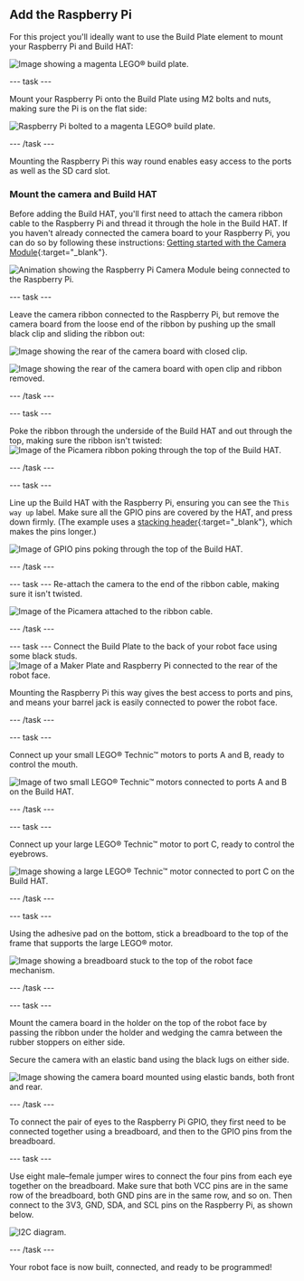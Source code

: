 ## Add the Raspberry Pi

For this project you'll ideally want to use the Build Plate element to mount your Raspberry Pi and Build HAT:

![Image showing a magenta LEGO® build plate.](images/build_10.png)

--- task ---

Mount your Raspberry Pi onto the Build Plate using M2 bolts and nuts, making sure the Pi is on the flat side:

 ![Raspberry Pi bolted to a magenta LEGO® build plate.](images/build_11.jpg)

--- /task ---

Mounting the Raspberry Pi this way round enables easy access to the ports as well as the SD card slot.

### Mount the camera and Build HAT

Before adding the Build HAT, you'll first need to attach the camera ribbon cable to the Raspberry Pi and thread it through the hole in the Build HAT. If you haven't already connected the camera board to your Raspberry Pi, you can do so by following these instructions: [Getting started with the Camera Module](https://projects.raspberrypi.org/en/projects/getting-started-with-picamera){:target="_blank"}.

![Animation showing the Raspberry Pi Camera Module being connected to the Raspberry Pi.](images/connect-camera.gif)

--- task ---

Leave the camera ribbon connected to the Raspberry Pi, but remove the camera board from the loose end of the ribbon by pushing up the small black clip and sliding the ribbon out:

![Image showing the rear of the camera board with closed clip.](images/build_12.jpg)

![Image showing the rear of the camera board with open clip and ribbon removed.](images/build_13.jpg)

--- /task ---

--- task ---

Poke the ribbon through the underside of the Build HAT and out through the top, making sure the ribbon isn't twisted: ![Image of the Picamera ribbon poking through the top of the Build HAT.](images/build_14.jpg)

--- /task ---

--- task ---

Line up the Build HAT with the Raspberry Pi, ensuring you can see the `This way up` label. Make sure all the GPIO pins are covered by the HAT, and press down firmly. (The example uses a [stacking header](https://www.adafruit.com/product/2223){:target="_blank"}, which makes the pins longer.)

![Image of GPIO pins poking through the top of the Build HAT.](images/build_15.jpg)

--- /task ---

--- task --- Re-attach the camera to the end of the ribbon cable, making sure it isn't twisted.

![Image of the Picamera attached to the ribbon cable.](images/build_16.jpg)

--- /task ---

--- task --- Connect the Build Plate to the back of your robot face using some black studs. ![Image of a Maker Plate and Raspberry Pi connected to the rear of the robot face.](images/build_17.jpg)

Mounting the Raspberry Pi this way gives the best access to ports and pins, and means your barrel jack is easily connected to power the robot face.

--- /task ---

--- task ---

Connect up your small LEGO® Technic™ motors to ports A and B, ready to control the mouth.

![Image of two small LEGO® Technic™ motors connected to ports A and B on the Build HAT.](images/build_18.jpg)

--- /task ---

--- task ---

Connect up your large LEGO® Technic™ motor to port C, ready to control the eyebrows.

![Image showing a large LEGO® Technic™ motor connected to port C on the Build HAT.](images/build_19.jpg)

--- /task ---

--- task ---

Using the adhesive pad on the bottom, stick a breadboard to the top of the frame that supports the large LEGO® motor.

![Image showing a breadboard stuck to the top of the robot face mechanism.](images/build_20.jpg)

--- /task ---

--- task ---

Mount the camera board in the holder on the top of the robot face by passing the ribbon under the holder and wedging the camra between the rubber stoppers on either side.

Secure the camera with an elastic band using the black lugs on either side.

![Image showing the camera board mounted using elastic bands, both front and rear.](images/build_21.jpg)

--- /task ---

To connect the pair of eyes to the Raspberry Pi GPIO, they first need to be connected together using a breadboard, and then to the GPIO pins from the breadboard.

--- task ---

Use eight male–female jumper wires to connect the four pins from each eye together on the breadboard. Make sure that both VCC pins are in the same row of the breadboard, both GND pins are in the same row, and so on. Then connect to the 3V3, GND, SDA, and SCL pins on the Raspberry Pi, as shown below.

![I2C diagram.](images/eye_wiring.png)

--- /task ---

Your robot face is now built, connected, and ready to be programmed!





